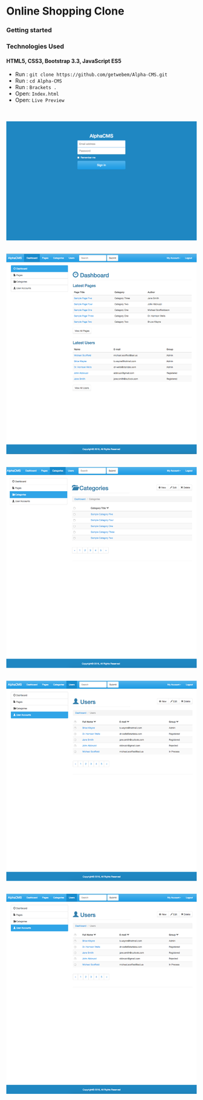 # Online Shopping Clone
### **Getting started**
### Technologies Used
#### HTML5, CSS3, Bootstrap 3.3, JavaScript ES5
 - Run :  `git clone https://github.com/getwebem/Alpha-CMS.git`
 - Run :  `cd Alpha-CMS`
 - Run :  `Brackets .`
 - Open:  `Index.html`
 - Open:  `Live Preview`  
 
 
<br/><br/>
![pic1](https://raw.githubusercontent.com/getwebem/README/master/Alpha-CMS/Screen%20Shot%202017-03-13%20at%2016.18.16.png)
<br/><br/>

![pic2](https://raw.githubusercontent.com/getwebem/README/master/Alpha-CMS/Screen%20Shot%202017-03-13%20at%2016.17.45.png)
<br/><br/>

![pic3](https://raw.githubusercontent.com/getwebem/README/master/Alpha-CMS/Screen%20Shot%202017-03-13%20at%2016.17.59.png)
<br/><br/>

![pic4](https://raw.githubusercontent.com/getwebem/README/master/Alpha-CMS/Screen%20Shot%202017-03-13%20at%2016.18.02.png)
<br/><br/>

![pic5](https://raw.githubusercontent.com/getwebem/README/master/Alpha-CMS/Screen%20Shot%202017-03-13%20at%2016.18.02.png)

